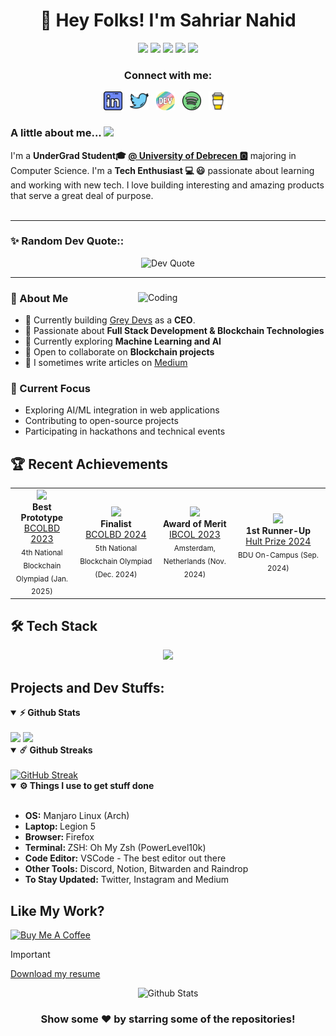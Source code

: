 <h1 align='center'>👋 Hey Folks! I'm Sahriar Nahid</h1>
<p align='center'>
<a href=""><img src="https://wakatime.com/badge/user/018d7fcd-3625-4d05-9e6b-2a3cebe45299.svg"/></a>
<a href=""><img src="https://img.shields.io/badge/Peerlist-vinitshahdeo-00AB46?logo=peerlist"/></a>
<a href=""><img src="https://api.visitorbadge.io/api/visitors?path=vinitshahdeo%2Fvinitshahdeo&label=🌍 %20 Total%20Visitors&countColor=%23263759&style=flat&labelStyle=none" /></a>
<a href=""><img src="https://img.shields.io/github/stars/vinitshahdeo?style=flat&logo=github&label=Total%20Stars&color=teal"/></a>
<a href=""><img src="https://img.shields.io/badge/dynamic/json?style=flat&labelColor=black&color=%23ffa116&label=Solved&query=solvedOverTotal&url=https%3A%2F%2Fleetcode-badge.vercel.app%2Fapi%2Fusers%2Fvinitshahdeo&logo=leetcode&logoColor=yellow"/></a>
</p>

<h3 align="center">Connect with me:</h3>
<p align="center">
<a href=""><img height="30" src="https://raw.githubusercontent.com/8bithemant/8bithemant/master/linkedin.png?raw=true"></a>&nbsp;&nbsp;
<a href=""><img height="30" src="https://raw.githubusercontent.com/8bithemant/8bithemant/master/twitter.png?raw=true"></a>&nbsp;&nbsp;
<a href=""><img height="30" src="https://raw.githubusercontent.com/8bithemant/8bithemant/master/devto.png?raw=true"></a>&nbsp;&nbsp;
<a href=""><img height="30" src="https://raw.githubusercontent.com/8bithemant/8bithemant/master/spotify.png?raw=true"></a>&nbsp;&nbsp;
 <a href=""><img height="30" src="https://raw.githubusercontent.com/8bithemant/8bithemant/master/coffee.jpg?raw=true"></a>&nbsp;&nbsp;
</p>


### A little about me...  <img src="https://media.giphy.com/media/VgCDAzcKvsR6OM0uWg/giphy.gif" width="50"> 
I'm a **UnderGrad Student🎓 [@ University of Debrecen 🅾️](https://unideb.hu/)** majoring in Computer Science. I'm a **Tech Enthusiast 💻 😃** passionate about learning and working with new tech. I love building interesting and amazing products that serve a great deal of purpose. <br/><br/>

<hr>
<h3 align="left">✨ Random Dev Quote::</h3>
<p align="center">
  <img src="https://quotes-github-readme.vercel.app/api?type=horizontal&theme=dark" alt="Dev Quote" />
</p>
<hr>



<div style="position: relative;">
  <img align="right" alt="Coding" width="300" style="position: absolute; right: 0; top: 0; z-index: 999; " src="https://media4.giphy.com/media/v1.Y2lkPTc5MGI3NjExNTh1bW52YnQyZHM0MndybzAzbnY2bDB2Zmx6MjA0ZHR4Nml0ZHZqdyZlcD12MV9pbnRlcm5hbF9naWZfYnlfaWQmY3Q9Zw/wGWFVvwJybDwTlnTSS/giphy.gif" /> 

### 🚀 About Me

- 🏢 Currently building [Grey Devs]() as a **CEO**.
- 🔭 Passionate about **Full Stack Development & Blockchain Technologies**
- 🌱 Currently exploring **Machine Learning and AI**
- 👯 Open to collaborate on **Blockchain projects**
- 📝 I sometimes write articles on [Medium]()

### 🎯 Current Focus

- Exploring AI/ML integration in web applications
- Contributing to open-source projects
- Participating in hackathons and technical events

</div>


## 🏆 Recent Achievements

<div align="center">
  <table style="width: 100%;">
    <tr>
        <td align="center" width="20%">
        <img src="https://img.icons8.com/color/48/000000/trophy.png" width="30"/>
        <br />
        <strong>Best Prototype</strong>
        <br />
        <a href="">BCOLBD 2023</a>
        <br />
        <sub>4th National Blockchain Olympiad (Jan. 2025)</sub>
      </td>
        <td align="center" width="27%">
        <img src="https://img.icons8.com/color/48/000000/trophy.png" width="30"/>
        <br />
        <strong>Finalist</strong>
        <br />
        <a href="">BCOLBD 2024</a>
        <br />
        <sub>5th National Blockchain Olympiad (Dec. 2024)</sub>
      </td>
      <td align="center" width="23%">
        <img src="https://img.icons8.com/color/48/000000/trophy.png" width="30"/>
        <br />
        <strong>Award of Merit</strong>
        <br />
        <a href="">IBCOL 2023</a>
        <br />
        <sub>Amsterdam, Netherlands (Nov. 2024)</sub>
      </td>
      <td align="center" width="30%">
        <img src="https://img.icons8.com/color/48/000000/medal2.png" width="30"/>
        <br />
        <strong>1st Runner-Up</strong>
        <br />
        <a href="">Hult Prize 2024</a>
        <br />
        <sub>BDU On-Campus (Sep. 2024)</sub>
      </td>
    </tr>
  </table>
</div>






## 🛠️ Tech Stack


<p align="center">
  <a href="https://skillicons.dev">
    <img src="https://skillicons.dev/icons?i=py,github,git,mongodb,mysql,eclipse,java,spring,js,nodejs,react,cpp,cs,html,css,bootstrap,androidstudio,blender,ps,notion,docker,c,vim" />
  </a>
</p>




## Projects and Dev Stuffs:

<details open>
  <summary><b>⚡ Github Stats</b></summary>

  <br />
  <img height="180em" src="https://github-readme-stats.vercel.app/api?username=sahriar-nahid&show_icons=true&hide_border=true&&count_private=true&include_all_commits=true&theme=radical" />
  <img height="180em" src="https://github-readme-stats.vercel.app/api/top-langs/?username=sahriar-nahid&exclude_repo=KNN-Image-Classification&show_icons=true&hide_border=true&layout=compact&langs_count=8&theme=radical"/>
</details>

<details open>
  <summary><b>☄️ Github Streaks</b></summary>

  <br />
 <a href="https://git.io/streak-stats"><img src="http://github-readme-streak-stats.herokuapp.com?user=sahriar-nahid&theme=radical" alt="GitHub Streak" /></a>
</details>

<details open>
  <br />
  <summary><b>⚙️ Things I use to get stuff done</b></summary>
  	<ul>
  	    <li><b>OS:</b> Manjaro Linux (Arch)</li>
	    <li><b>Laptop: </b> Legion 5</li>
  	    <li><b>Browser: </b> Firefox </li>
	    <li><b>Terminal: </b> ZSH: Oh My Zsh (PowerLevel10k)</li>
	    <li><b>Code Editor:</b> VSCode - The best editor out there</li>
 	    <li><b>Other Tools:</b> Discord, Notion, Bitwarden and Raindrop</li>
	    <li><b>To Stay Updated:</b> Twitter, Instagram and Medium</li>
	</ul>
</details>


	
## Like My Work?

<a href="https://www.buymeacoffee.com/iampavangandhi" target="_blank"><img src="https://cdn.buymeacoffee.com/buttons/v2/default-yellow.png" alt="Buy Me A Coffee" height="60px" width="217px" ></a>
> [!IMPORTANT]  
> <a href="" download>Download my resume</a>




<p align="center">
        <img src="https://raw.githubusercontent.com/mayhemantt/mayhemantt/Update/svg/Bottom.svg" alt="Github Stats" />
</p>

<div align="center">

### Show some ❤️ by starring some of the repositories!
 
</div>


